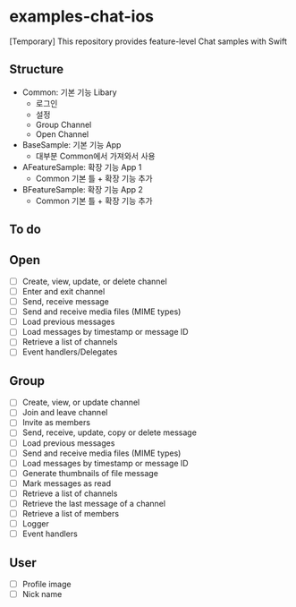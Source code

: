 # examples-chat-ios
[Temporary] This repository provides feature-level Chat samples with Swift

## Structure
- Common: 기본 기능 Libary
  - 로그인
  - 설정
  - Group Channel
  - Open Channel
- BaseSample: 기본 기능 App
  - 대부분 Common에서 가져와서 사용 
- AFeatureSample: 확장 기능 App 1
  - Common 기본 틀 + 확장 기능 추가 
- BFeatureSample: 확장 기능 App 2
  - Common 기본 틀 + 확장 기능 추가 

## To do
## Open
- [ ] Create, view, update, or delete channel
- [ ] Enter and exit channel
- [ ] Send, receive message
- [ ] Send and receive media files (MIME types)
- [ ] Load previous messages
- [ ] Load messages by timestamp or message ID
- [ ] Retrieve a list of channels
- [ ] Event handlers/Delegates

## Group
- [ ] Create, view, or update channel
- [ ] Join and leave channel
- [ ] Invite as members
- [ ] Send, receive, update, copy or delete message
- [ ] Load previous messages
- [ ] Send and receive media files (MIME types)
- [ ] Load messages by timestamp or message ID
- [ ] Generate thumbnails of file message
- [ ] Mark messages as read
- [ ] Retrieve a list of channels
- [ ] Retrieve the last message of a channel
- [ ] Retrieve a list of members
- [ ] Logger
- [ ] Event handlers

## User
- [ ] Profile image
- [ ] Nick name
